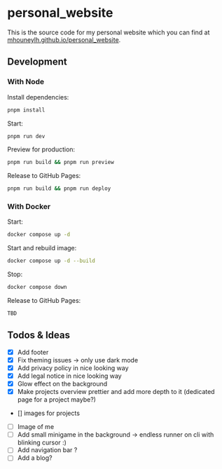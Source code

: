 # personal_website

This is the source code for my personal website which you can find at [mhouneylh.github.io/personal_website](https://mhouneylh.github.io/personal_website).

## Development

### With Node

Install dependencies:

```bash
pnpm install
```

Start:

```bash
pnpm run dev
```

Preview for production:

```bash
pnpm run build && pnpm run preview
```

Release to GitHub Pages:

```bash
pnpm run build && pnpm run deploy
```

### With Docker

Start:

```bash
docker compose up -d
```

Start and rebuild image:

```bash
docker compose up -d --build
```

Stop:

```bash
docker compose down
```

Release to GitHub Pages:

```bash
TBD
```

## Todos & Ideas

- [x] Add footer
- [x] Fix theming issues -> only use dark mode
- [x] Add privacy policy in nice looking way
- [x] Add legal notice in nice looking way
- [x] Glow effect on the background
- [x] Make projects overview prettier and add more depth to it (dedicated page for a project maybe?)
- [] images for projects
- [ ] Image of me
- [ ] Add small minigame in the background -> endless runner on cli with blinking cursor :)
- [ ] Add navigation bar ?
- [ ] Add a blog?
